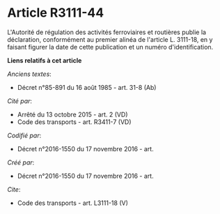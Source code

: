 # Article R3111-44

L'Autorité de régulation des activités ferroviaires et routières publie la déclaration, conformément au premier alinéa de
l'article L. 3111-18, en y faisant figurer la date de cette publication et un numéro d'identification.

**Liens relatifs à cet article**

_Anciens textes_:

  - Décret n°85-891 du 16 août 1985 - art. 31-8 (Ab)

_Cité par_:

  - Arrêté du 13 octobre 2015 - art. 2 (VD)
  - Code des transports - art. R3411-7 (VD)

_Codifié par_:

  - Décret n°2016-1550 du 17 novembre 2016 - art.

_Créé par_:

  - Décret n°2016-1550 du 17 novembre 2016 - art.

_Cite_:

  - Code des transports - art. L3111-18 (V)
